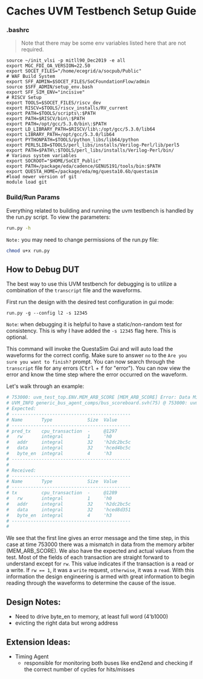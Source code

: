 # Caches UVM Testbench Setup Guide

### .bashrc
> Note that there may be some env variables listed here that are not required.
```
source ~/init_vlsi -p mitll90_Dec2019 -e all
export MGC_FDI_OA_VERSION=22.50
export SOCET_FILES="/home/ecegrid/a/socpub/Public"
# WAF Build System
export SFF_ADMIN=$SOCET_FILES/SoCFoundationFlow/admin
source $SFF_ADMIN/setup_env.bash
export SFF_SIM_ENV="incisive"
# RISCV Setup
export TOOLS=$SOCET_FILES/riscv_dev
export RISCV=$TOOLS/riscv_installs/RV_current
export PATH=$TOOLS/scripts\:$PATH
export PATH=$RISCV/bin\:$PATH
export PATH=/opt/gcc/5.3.0/bin\:$PATH
export LD_LIBRARY_PATH=$RISCV/lib\:/opt/gcc/5.3.0/lib64
export LIBRARY_PATH=/opt/gcc/5.3.0/lib64
export PYTHONPATH=$TOOLS/python_libs/lib64/python
export PERL5LIB=$TOOLS/perl_libs/installs/Verilog-Perl/lib/perl5
export PATH=$PATH\:$TOOLS/perl_libs/installs/Verilog-Perl/bin/
# Various system variables
export SOCROOT="$HOME/SoCET_Public"
export PATH=/package/eda/cadence/GENUS191/tools/bin:$PATH
export QUESTA_HOME=/package/eda/mg/questa10.6b/questasim
#load newer version of git
module load git
```

### Build/Run Params
Everything related to building and running the uvm testbench is handled by the run.py script. To view the parameters:
```bash
run.py -h
```
`Note:` you may need to change permissions of the run.py file:
```bash
chmod u+x run.py
```

## How to Debug DUT
The best way to use this UVM testbench for debugging is to utilize a combination of the `transcript` file and the waveforms.

First run the design with the desired test configuration in gui mode:
```
run.py -g --config l2 -s 12345
```
`Note`: when debugging it is helpful to have a static/non-random test for consistency.  This is why I have added the `-s 12345` flag here.  This is optional.

This command will invoke the QuestaSim Gui and will auto load the waveforms for the correct config.  Make sure to answer `no` to the `Are you sure you want to finish?` prompt.  You can now search through the `transcript` file for any errors (<kbd>Ctrl</kbd> + <kbd>f</kbd> for "error").  You can now view the error and know the time step where the error occurred on the waveform.

Let's walk through an example:
```bash
# 753000: uvm_test_top.ENV.MEM_ARB_SCORE [MEM_ARB_SCORE] Error: Data Mismatch
# UVM_INFO generic_bus_agent_comps/bus_scoreboard.svh(75) @ 753000: uvm_test_top.ENV.MEM_ARB_SCORE [MEM_ARB_SCORE] 
# Expected:
# --------------------------------------------
# Name       Type             Size  Value     
# --------------------------------------------
# pred_tx    cpu_transaction  -     @1297     
#   rw       integral         1     'h0       
#   addr     integral         32    'h2dc2bc5c
#   data     integral         32    'hced4bc5c
#   byte_en  integral         4     'h3       
# --------------------------------------------
# 
# Received:
# --------------------------------------------
# Name       Type             Size  Value     
# --------------------------------------------
# tx         cpu_transaction  -     @1289     
#   rw       integral         1     'h0       
#   addr     integral         32    'h2dc2bc5c
#   data     integral         32    'hced8d351
#   byte_en  integral         4     'h3       
# --------------------------------------------
#
```

We see that the first line gives an error message and the time step, in this case at time 753000 there was a mismatch in data from the memory arbiter (MEM_ARB_SCORE).  We also have the expected and actual values from the test.  Most of the fields of each transaction are straight forward to understand except for `rw`.  This value indicates if the transaction is a read or a write.  If `rw == 1`, it was a `write` request, `otherwise`, it was a `read`.  With this information the design engineering is armed with great information to begin reading through the waveforms to determine the cause of the issue.

## Design Notes:
- Need to drive byte_en to memory, at least full word (4'b1000)
- evicting the right data but wrong address

## Extension Ideas:
- Timing Agent
  - responsible for monitoring both buses like end2end and checking if the correct number of cycles for hits/misses